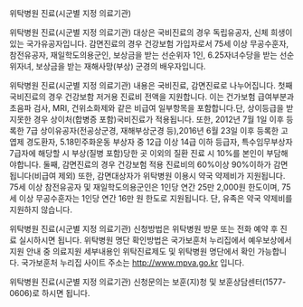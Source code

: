 위탁병원 진료(시군별 지정 의료기관)

위탁병원 진료(시군별 지정 의료기관) 대상은 국비진료의 경우 독립유공자, 신체 희생이 있는 국가유공자입니다. 감면진료의 경우 건강보험 가입자로서 75세 이상 무공수훈자, 참전유공자, 재일학도의용군인, 보상금을 받는 선순위자 1인, 6.25자녀수당을 받는 선순위자녀, 보상금을 받는 재해사망(부상) 군경의 배우자입니다.

위탁병원 진료(시군별 지정 의료기관) 내용은 국비진료, 감면진료로 나누어집니다.
첫째 국비진료의 경우 건강보함 저거용 진료비 전액을 지원합니다. 이는 건가보험 급여부분과 초음파 검사, MRI, 건위소화제와 같은 비급여 일부항목을 포함합니다.단, 상이등급을 받지못한 경우 상이처(합병증 포함)국비진료가 적용됩니다.
또한, 2012년 7월 1일 이후 등록한 7급 상이유공자(전공상군경, 재해부상군경 등),2016년 6월 23일 이후 등록한 고엽제 경도환자, 5.18민주화운동 부상자 중 12급 이상 14급 이하 등급자, 특수임무부상자 7급자에 해당할 시 부상(질병 포함)당한 곳 이외의 질환 진료 시 10%를 본인이 부담해야합니다.
둘째, 감면진료의 경우 건강보험 적용 진료비의 60%이상 90%이하가 감면됩니다(비급여 제외) 또한, 감면대상자가 위탁병원 이용시 약국 약제비가 지원됩니다. 75세 이상 참전유공자 및 재일학도의용군인은 1인당 연간 25만 2,000원 한도이며, 75세 이상 무공수훈자는 1인당 연간 16만 원 한도로 지원됩니다. 단, 유족은 약국 약제비를 지원하지 않습니다.

위탁병원 진료(시군별 지정 의료기관) 신청방법은 위탁병원 방문 또는 전화 예약 후 진료 실시하시면 됩니다.
위탁병원 명단 확인방법은 국가보훈처 누리집에서 예우보상에서 지원 안내 중 의료지원 세부내용인 위탁진료제도 및 위탁병원 명단에서 확인 가능합니다. 국가보훈처 누리집 사이트 주소는 http://www.mpva.go.kr 입니다.

위탁병원 진료(시군별 지정 의료기관) 신청문의는 보훈(지)청 및 보훈상담센터(1577-0606)로 하시면 됩니다.